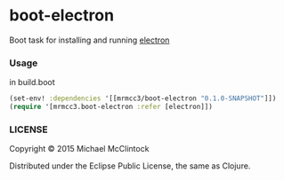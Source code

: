 # boot-electron

Boot task for installing and running [electron](http://electron.atom.io/)

### Usage

in build.boot
```clj
(set-env! :dependencies '[[mrmcc3/boot-electron "0.1.0-SNAPSHOT"]])
(require '[mrmcc3.boot-electron :refer [electron]])
```

### LICENSE

Copyright © 2015 Michael McClintock

Distributed under the Eclipse Public License, the same as Clojure.
